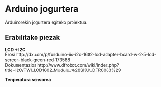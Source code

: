 <h1>Arduino jogurtera</h1>
<p>Arduinorekin jogurtera egiteko proiektua.</p>
 
<h2>Erabilitako piezak</h2>
<p>
<strong>LCD + I2C</strong><br>
Erosi http://dx.com/p/funduino-iic-i2c-1602-lcd-adapter-board-w-2-5-lcd-screen-black-green-red-173588<br>
Dokumentazioa http://www.dfrobot.com/wiki/index.php?title=I2C/TWI_LCD1602_Module_%28SKU:_DFR0063%29<br>
</p>

<p>
<strong>Tenperatura sensorea</strong><br>

</p>



